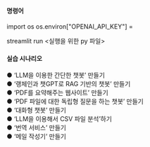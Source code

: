 #### 명령어 
import os
os.environ["OPENAI_API_KEY"] =

streamlit run <실행을 위한 py 파일>

#### 실습 시나리오
● ‘LLM을 이용한 간단한 챗봇’ 만들기</br>
● ‘랭체인과 챗GPT로 RAG 기반의 챗봇’ 만들기</br>
● ‘PDF를 요약해주는 웹사이트’ 만들기</br>
● ‘PDF 파일에 대한 독립형 질문을 하는 챗봇’ 만들기</br>
● ‘대화형 챗봇’ 만들기</br>
● ‘LLM을 이용해서 CSV 파일 분석’하기</br>
● ‘번역 서비스’ 만들기</br>
● ‘메일 작성기’ 만들기</br>



